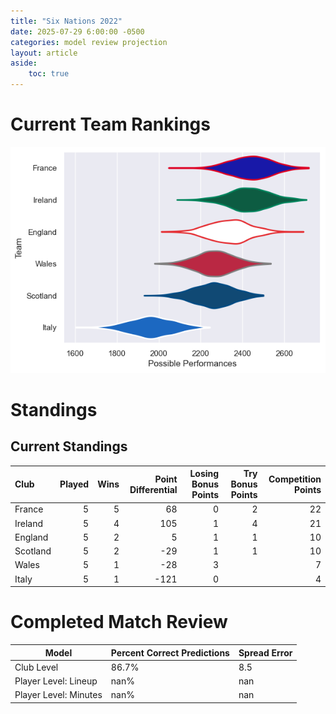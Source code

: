 ```yaml
---  
title: "Six Nations 2022"  
date: 2025-07-29 6:00:00 -0500  
categories: model review projection  
layout: article  
aside:  
    toc: true  
---
```

# Current Team Rankings


![Club Rankings](plots/rankings_Six_Nations_2022.png)
# Standings

## Current Standings


| Club     |   Played |   Wins |   Point Differential |   Losing Bonus Points |   Try Bonus Points |   Competition Points |
|:---------|---------:|-------:|---------------------:|----------------------:|-------------------:|---------------------:|
| France   |        5 |      5 |                   68 |                     0 |                  2 |                   22 |
| Ireland  |        5 |      4 |                  105 |                     1 |                  4 |                   21 |
| England  |        5 |      2 |                    5 |                     1 |                  1 |                   10 |
| Scotland |        5 |      2 |                  -29 |                     1 |                  1 |                   10 |
| Wales    |        5 |      1 |                  -28 |                     3 |                    |                    7 |
| Italy    |        5 |      1 |                 -121 |                     0 |                    |                    4 |



# Completed Match Review


| Model | Percent Correct Predictions | Spread Error |
| ------ | ------ | ------ |
| Club Level | 86.7% | 8.5 |
| Player Level: Lineup | nan% | nan |
| Player Level: Minutes | nan% | nan |

